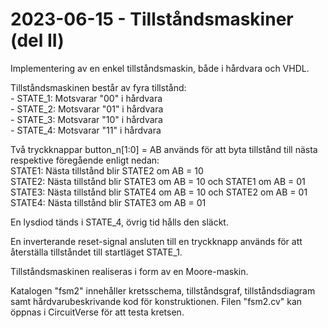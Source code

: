 # 2023-06-15 - Tillståndsmaskiner (del II)
Implementering av en enkel tillståndsmaskin, både i hårdvara och VHDL.

Tillståndsmaskinen består av fyra tillstånd:\
    - STATE_1: Motsvarar "00" i hårdvara\
    - STATE_2: Motsvarar "01" i hårdvara\
    - STATE_3: Motsvarar "10" i hårdvara\
    - STATE_4: Motsvarar "11" i hårdvara

Två tryckknappar button_n[1:0] = AB används för att byta tillstånd till nästa respektive föregående enligt nedan:\
    STATE1: Nästa tillstånd blir STATE2 om AB = 10\
    STATE2: Nästa tillstånd blir STATE3 om AB = 10 och STATE1 om AB = 01\
    STATE3: Nästa tillstånd blir STATE4 om AB = 10 och STATE2 om AB = 01\
    STATE4: Nästa tillstånd blir STATE3 om AB = 01

En lysdiod tänds i STATE_4, övrig tid hålls den släckt.

En inverterande reset-signal ansluten till en tryckknapp används för att återställa
tillståndet till startläget STATE_1.

Tillståndsmaskinen realiseras i form av en Moore-maskin.

Katalogen "fsm2" innehåller kretsschema, tillståndsgraf, tillståndsdiagram samt hårdvarubeskrivande kod för konstruktionen. Filen "fsm2.cv" kan öppnas i CircuitVerse för att testa kretsen.
